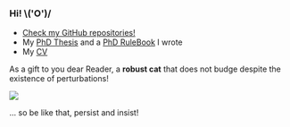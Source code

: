 ### Hi! \\('O')/

- <a href="https://github.com/bblodfon?tab=repositories" target="_blank">Check my GitHub repositories!</a>
- My [PhD Thesis](https://bblodfon.github.io/my-phd-thesis/) and a [PhD RuleBook](https://bblodfon.github.io/phd-rules/) I wrote
- My [CV](https://bblodfon.github.io/my-cv/cv.html)

As a gift to you dear Reader, a **robust cat** that does not budge despite the existence of perturbations!

<img src="https://media.giphy.com/media/Vfie0DJryAde8/giphy.gif"></img>

... so be like that, persist and insist!
